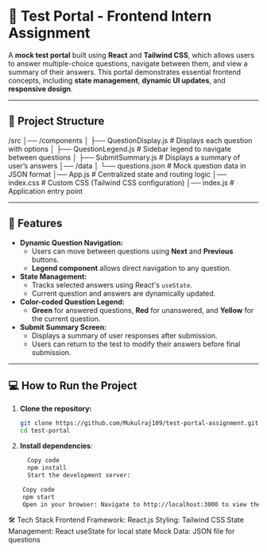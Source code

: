 # 📝 Test Portal - Frontend Intern Assignment

A **mock test portal** built using **React** and **Tailwind CSS**, which allows users to answer multiple-choice questions, navigate between them, and view a summary of their answers. This portal demonstrates essential frontend concepts, including **state management**, **dynamic UI updates**, and **responsive design**.

---

## 📁 Project Structure

/src │── /components │ ├── QuestionDisplay.js # Displays each question with options │ ├── QuestionLegend.js # Sidebar legend to navigate between questions │ ├── SubmitSummary.js # Displays a summary of user’s answers │── /data │ └── questions.json # Mock question data in JSON format │── App.js # Centralized state and routing logic │── index.css # Custom CSS (Tailwind CSS configuration) │── index.js # Application entry point


---

## 🚀 Features

- **Dynamic Question Navigation:** 
  - Users can move between questions using **Next** and **Previous** buttons.
  - **Legend component** allows direct navigation to any question.
- **State Management:** 
  - Tracks selected answers using React's `useState`.
  - Current question and answers are dynamically updated.
- **Color-coded Question Legend:** 
  - **Green** for answered questions, **Red** for unanswered, and **Yellow** for the current question.
- **Submit Summary Screen:** 
  - Displays a summary of user responses after submission.
  - Users can return to the test to modify their answers before final submission.
---

## 💻 How to Run the Project

1. **Clone the repository:**
   ```bash
   git clone https://github.com/Mukulraj109/test-portal-assignment.git
   cd test-portal

2. **Install dependencies**:

   ```bash
     Copy code
     npm install
     Start the development server:

```bash
    Copy code
    npm start
    Open in your browser: Navigate to http://localhost:3000 to view the application.
```

🛠️ Tech Stack
   Frontend Framework: React.js
   Styling: Tailwind CSS
   State Management: React useState for local state
   Mock Data: JSON file for questions

